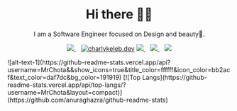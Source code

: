 <h1 align='center'>Hi there 👋🏾</h1>

<p align='center'>I am a Software Engineer focused on Design and beauty💙. </p>

<p align='center'>
<a href="https://twitter.com/MrBhai_Atheist">
  <img src="https://img.shields.io/badge/twitter-%231DA1F2.svg?&style=for-the-badge&logo=twitter&logoColor=white" />
</a>&nbsp;&nbsp;
<a href="https://instagram.com/MrBhai" target="blank">
  <img src="https://img.shields.io/badge/Instagram%20-%23E4405F.svg?&style=for-the-badge&logo=Instagram&logoColor=white" alt="charlykeleb.dev"/></a> 
<a href="mailto:nowos2050@gmail.com">
  <img src="https://img.shields.io/badge/email me-%23D14836.svg?&style=for-the-badge&logo=gmail&logoColor=white" />
</a>&nbsp;&nbsp;
<a href="http://wa.me/+256772769734?text=Hello MrBhai">
  <img src="https://img.shields.io/badge/whatsapp-%34B7F1.svg?&style=for-the-badge&logo=whatsapp&logoColor=white" />
</a>&nbsp;&nbsp;
<img src="https://gpvc.arturio.dev/Charles042" />
</p>
 ![alt-text-1](https://github-readme-stats.vercel.app/api?username=MrChota&&show_icons=true&title_color=ffffff&icon_color=bb2acf&text_color=daf7dc&bg_color=191919)
 [![Top Langs](https://github-readme-stats.vercel.app/api/top-langs/?username=MrChota&layout=compact)](https://github.com/anuraghazra/github-readme-stats)
<!--[![Top Langs](https://github-readme-stats.vercel.app/api/top-langs/?username=MrChota&langs_count=8)](https://github.com/anuraghazra/github-readme-stats)-->
<!-- <img src="https://github-readme-stats.vercel.app/api?username=MrChota&&show_icons=true&title_color=ffffff&icon_color=bb2acf&text_color=daf7dc&bg_color=191919"> -->
